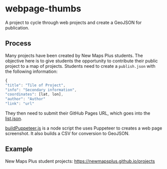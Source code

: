 # webpage-thumbs

A project to cycle through web projects and create a GeoJSON for publication.

## Process

Many projects have been created by New Maps Plus students. The objective here is to give students the opportunity to contribute their public project to a map of projects. Students need to create a `publish.json` with the following information: 

```js
{
"title": "Tile of Project",
"info": "Secondary information",
"coordinates": [lat, lon],
"author": "Author"
"link": "url"
```

They then need to submit their GitHub Pages URL, which goes into the [list.json](list.json).

[buildPuppeteer.js](buildPuppeteer.js) is a node script the uses Puppeteer to creates a web page screenshot. It also builds a CSV for conversion to GeoJSON.

## Example

New Maps Plus student projects: https://newmapsplus.github.io/projects
